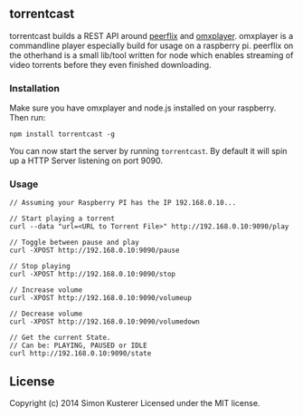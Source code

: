 ## torrentcast

torrentcast builds a REST API around [peerflix](https://github.com/mafintosh/peerflix) and [omxplayer](http://omxplayer.sconde.net/).
omxplayer is a commandline player especially build for usage on
a raspberry pi. peerflix on the otherhand is a small lib/tool written
for node which enables streaming of video torrents before they even finished
downloading.

### Installation

Make sure you have omxplayer and node.js installed on your
raspberry. Then run:

```
npm install torrentcast -g
```

You can now start the server by running ```torrentcast```.
By default it will spin up a HTTP Server listening on port 9090.

### Usage
```
// Assuming your Raspberry PI has the IP 192.168.0.10...

// Start playing a torrent
curl --data "url=<URL to Torrent File>" http://192.168.0.10:9090/play

// Toggle between pause and play
curl -XPOST http://192.168.0.10:9090/pause

// Stop playing
curl -XPOST http://192.168.0.10:9090/stop

// Increase volume
curl -XPOST http://192.168.0.10:9090/volumeup

// Decrease volume
curl -XPOST http://192.168.0.10:9090/volumedown

// Get the current State.
// Can be: PLAYING, PAUSED or IDLE
curl http://192.168.0.10:9090/state
```

## License
Copyright (c) 2014 Simon Kusterer
Licensed under the MIT license.
